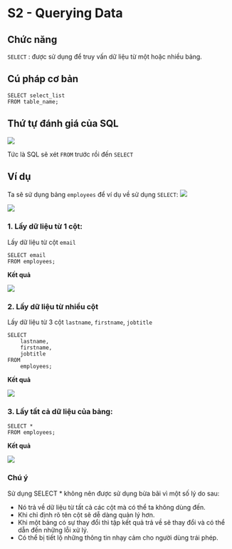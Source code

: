 # S2 - Querying Data


## Chức năng
`SELECT` : được sử dụng để truy vấn dữ liệu từ một hoặc nhiều bảng.

## Cú pháp cơ bản
```
SELECT select_list
FROM table_name;
```

## Thứ tự đánh giá của SQL
<img src = "https://i.imgur.com/sIqesKh.png">

Tức là SQL sẽ xét `FROM` trước rồi đến `SELECT`

## Ví dụ
Ta sẽ sử dụng bảng `employees` để ví dụ về sử dụng `SELECT`:
<img src = "https://i.imgur.com/KWTyRMo.png">

<img src = "https://i.imgur.com/RjeusXU.png">

### 1. Lấy dữ liệu từ 1 cột:
Lấy dữ liệu từ cột `email`
```
SELECT email
FROM employees;
```

**Kết quả**

<img src = "https://i.imgur.com/ylhGyyH.png">


### 2. Lấy dữ liệu từ nhiều cột
Lấy dữ liệu từ 3 cột `lastname`, `firstname`, `jobtitle`
```
SELECT 
    lastname, 
    firstname, 
    jobtitle
FROM
    employees;
```
**Kết quả**

<img src = "https://i.imgur.com/c5TAbO6.png">

### 3. Lấy tất cả dữ liệu của bảng:
```
SELECT *
FROM employees;
```

**Kết quả**

<img src = "https://i.imgur.com/RjeusXU.png">


### **Chú ý**
Sử dụng SELECT * không nên được sử dụng bừa bãi vì một số lý do sau:
- Nó trả về dữ liệu từ tất cả các cột mà có thể ta không dùng đến.
- Khi chỉ định rõ tên cột sẽ dễ dàng quản lý hơn.
- Khi một bảng có sự thay đổi thì tập kết quả trả về sẽ thay đổi và có thể dẫn đến những lỗi xử lý.
- Có thể bị tiết lộ những thông tin nhạy cảm cho người dùng trái phép.
